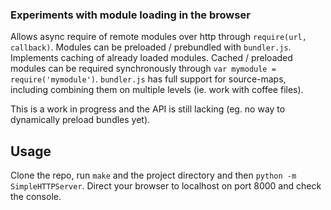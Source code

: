 ### Experiments with module loading in the browser

Allows async require of remote modules over http through `require(url, callback)`. Modules can be preloaded / prebundled with `bundler.js`. Implements caching of already loaded modules. Cached / preloaded modules can be required synchronously through `var mymodule = require('mymodule')`. `bundler.js` has full support for source-maps, including combining them on multiple levels (ie. work with coffee files).

This is a work in progress and the API is still lacking (eg. no way to dynamically preload bundles yet).

Usage
-----

Clone the repo, run `make` and the project directory and then `python -m SimpleHTTPServer`. Direct your browser to localhost on port 8000 and check the console.
